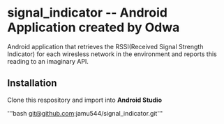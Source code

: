 # signal_indicator -- Android Application created by Odwa

Android application that retrieves the RSSI(Received Signal Strength Indicator) for each wiresless network in the 
environment and reports this reading to an imaginary API.

## Installation 

Clone this respository and import into **Android Studio**

'''bash
git@github.com:jamu544/signal_indicator.git'''

